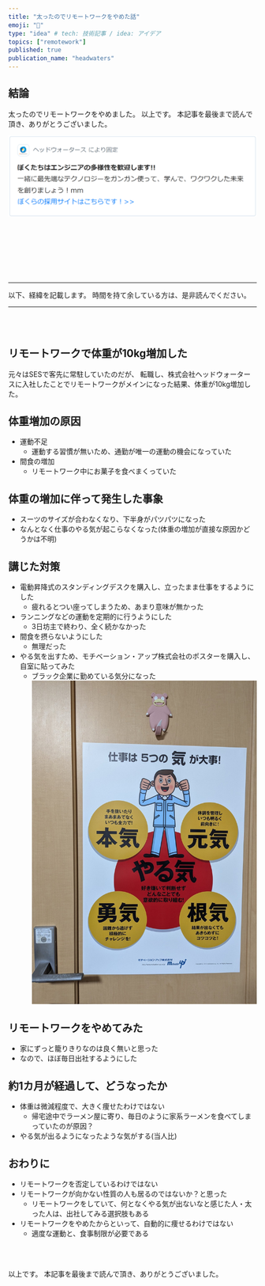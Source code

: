```yaml
---
title: "太ったのでリモートワークをやめた話"
emoji: "🍔"
type: "idea" # tech: 技術記事 / idea: アイデア
topics: ["remotework"]
published: true
publication_name: "headwaters"
---
```


## 結論

太ったのでリモートワークをやめました。
以上です。
本記事を最後まで読んで頂き、ありがとうございました。

![alt text](/images/quit-remote-work-due-to-weight-gain/hws.png)

<br><br><br><br><br><br>

---

以下、経緯を記載します。
時間を持て余している方は、是非読んでください。

---

<br><br>

## リモートワークで体重が10kg増加した

元々はSESで客先に常駐していたのだが、
転職し、株式会社ヘッドウォータースに入社したことでリモートワークがメインになった結果、体重が10kg増加した。

## 体重増加の原因

- 運動不足
  - 運動する習慣が無いため、通勤が唯一の運動の機会になっていた
- 間食の増加
  - リモートワーク中にお菓子を食べまくっていた

## 体重の増加に伴って発生した事象

- スーツのサイズが合わなくなり、下半身がパツパツになった
- なんとなく仕事のやる気が起こらなくなった(体重の増加が直接な原因かどうかは不明)

## 講じた対策

- 電動昇降式のスタンディングデスクを購入し、立ったまま仕事をするようにした
  - 疲れるとつい座ってしまうため、あまり意味が無かった
- ランニングなどの運動を定期的に行うようにした
  - 3日坊主で終わり、全く続かなかった
- 間食を摂らないようにした
  - 無理だった
- やる気を出すため、モチベーション・アップ株式会社のポスターを購入し、自室に貼ってみた
  - ブラック企業に勤めている気分になった
    ![alt text](/images/quit-remote-work-due-to-weight-gain/20250325_203945.jpg)

## リモートワークをやめてみた

- 家にずっと籠りきりなのは良く無いと思った
- なので、ほぼ毎日出社するようにした

## 約1カ月が経過して、どうなったか

- 体重は微減程度で、大きく痩せたわけではない
  - 帰宅途中でラーメン屋に寄り、毎日のように家系ラーメンを食べてしまっていたのが原因？
- やる気が出るようになったような気がする(当人比)

## おわりに

- リモートワークを否定しているわけではない
- リモートワークが向かない性質の人も居るのではないか？と思った
  - リモートワークをしていて、何となくやる気が出ないなと感じた人・太った人は、出社してみる選択肢もある
- リモートワークをやめたからといって、自動的に痩せるわけではない
  - 適度な運動と、食事制限が必要である

<br><br>

以上です。
本記事を最後まで読んで頂き、ありがとうございました。
